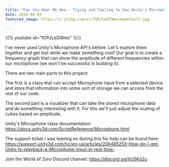 ```yaml
---
title: "Can You Hear Me Now - Trying and Failing to Use Unity's Microphone"
date: 2018-08-03
featured_image: https://i.ytimg.com/vi/fOPJLeDI9ms/mqdefault.jpg

---
```


{{% youtube id="fOPJLeDI9ms" %}}

I've never used Unity's Microphone API's before. Let's explore them together and get lost while we make something cool! Our goal is to create a frequency graph that can show the amplitude of different frequencies within our microphone (we won't be successful in building it).

There are two main parts to this project:

The first is a class that can accept Microphone input from a selected device and store that information into some sort of storage we can access from the rest of our code.

The second part is a visualizer that can take the stored microphone data and do something interesting with it. For this we'll just adjust the scaling of cubes based on amplitude.

Unity's Microphone class documentation: https://docs.unity3d.com/ScriptReference/Microphone.html

The support ticket I was leaning on during this for help can be found here: https://support.unity3d.com/hc/en-us/articles/206485253-How-do-I-get-Unity-to-playback-a-Microphone-input-in-real-time-

Join the World of Zero Discord channel: https://discord.gg/hU5Kq2u